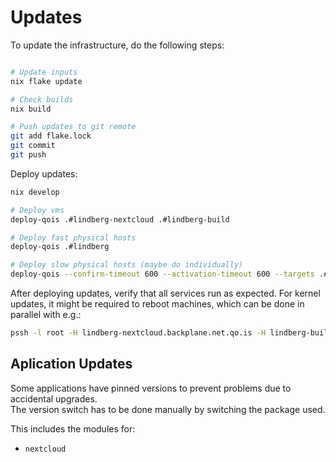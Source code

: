 # Updates

To update the infrastructure, do the following steps:

```bash

# Update inputs
nix flake update

# Check builds
nix build

# Push updates to git remote
git add flake.lock
git commit
git push
```

Deploy updates: 

```bash
nix develop

# Deploy vms
deploy-qois .#lindberg-nextcloud .#lindberg-build

# Deploy fast physical hosts
deploy-qois .#lindberg

# Deploy slow physical hosts (maybe do individually)
deploy-qois --confirm-timeout 600 --activation-timeout 600 --targets .#fulberg .#tierberg .#stompert .#stompert

```

After deploying updates, verify that all services run as expected.
For kernel updates, it might be required to reboot machines, which can be done in parallel with e.g.:

```bash
pssh -l root -H lindberg-nextcloud.backplane.net.qo.is -H lindberg-build.backplane.net.qo.is reboot
```

## Aplication Updates

Some applications have pinned versions to prevent problems due to accidental upgrades.  
The version switch has to be done manually by switching the package used.

This includes the modules for:

- `nextcloud`
